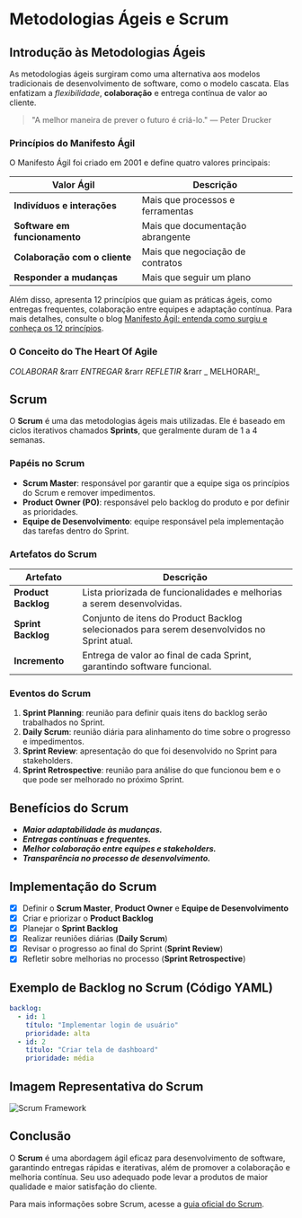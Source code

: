 # Metodologias Ágeis e Scrum

## Introdução às Metodologias Ágeis
As metodologias ágeis surgiram como uma alternativa aos modelos tradicionais de desenvolvimento de software, como o modelo cascata. Elas enfatizam a *flexibilidade*, **colaboração** e entrega contínua de valor ao cliente.

> "A melhor maneira de prever o futuro é criá-lo." — Peter Drucker

### Princípios do Manifesto Ágil
O Manifesto Ágil foi criado em 2001 e define quatro valores principais:

| **Valor Ágil** | **Descrição** |
|--------------|-------------|
| **Indivíduos e interações** | Mais que processos e ferramentas |
| **Software em funcionamento** | Mais que documentação abrangente |
| **Colaboração com o cliente** | Mais que negociação de contratos |
| **Responder a mudanças** | Mais que seguir um plano |

Além disso, apresenta 12 princípios que guiam as práticas ágeis, como entregas frequentes, colaboração entre equipes e adaptação contínua. Para mais detalhes, consulte o blog [Manifesto Ágil: entenda como surgiu e conheça os 12 princípios](https://robsoncamargo.com.br/blog/Manifesto-Agil-entenda-como-surgiu-e-conheca-os-12-principios).

### O Conceito do The Heart Of Agile
_COLABORAR_ &rarr _ENTREGAR_ &rarr _REFLETIR_ &rarr _ MELHORAR!_

## Scrum
O **Scrum** é uma das metodologias ágeis mais utilizadas. Ele é baseado em ciclos iterativos chamados **Sprints**, que geralmente duram de 1 a 4 semanas.

### Papéis no Scrum
- **Scrum Master**: responsável por garantir que a equipe siga os princípios do Scrum e remover impedimentos.
- **Product Owner (PO)**: responsável pelo backlog do produto e por definir as prioridades.
- **Equipe de Desenvolvimento**: equipe responsável pela implementação das tarefas dentro do Sprint.

### Artefatos do Scrum

| **Artefato** | **Descrição** |
|-------------|-------------|
| **Product Backlog** | Lista priorizada de funcionalidades e melhorias a serem desenvolvidas. |
| **Sprint Backlog** | Conjunto de itens do Product Backlog selecionados para serem desenvolvidos no Sprint atual. |
| **Incremento** | Entrega de valor ao final de cada Sprint, garantindo software funcional. |

### Eventos do Scrum
1. **Sprint Planning**: reunião para definir quais itens do backlog serão trabalhados no Sprint.
1. **Daily Scrum**: reunião diária para alinhamento do time sobre o progresso e impedimentos.
1. **Sprint Review**: apresentação do que foi desenvolvido no Sprint para stakeholders.
1. **Sprint Retrospective**: reunião para análise do que funcionou bem e o que pode ser melhorado no próximo Sprint.

## Benefícios do Scrum
- __*Maior adaptabilidade às mudanças.*__
- __*Entregas contínuas e frequentes.*__
- __*Melhor colaboração entre equipes e stakeholders.*__
- __*Transparência no processo de desenvolvimento.*__

## Implementação do Scrum
- [x] Definir o **Scrum Master**, **Product Owner** e **Equipe de Desenvolvimento**
- [x] Criar e priorizar o **Product Backlog**
- [x] Planejar o **Sprint Backlog**
- [x] Realizar reuniões diárias (**Daily Scrum**)
- [x] Revisar o progresso ao final do Sprint (**Sprint Review**)
- [x] Refletir sobre melhorias no processo (**Sprint Retrospective**)

## Exemplo de Backlog no Scrum (Código YAML)
```yaml
backlog:
  - id: 1
    título: "Implementar login de usuário"
    prioridade: alta
  - id: 2
    título: "Criar tela de dashboard"
    prioridade: média
```

## Imagem Representativa do Scrum
![Scrum Framework](https://upload.wikimedia.org/wikipedia/commons/thumb/5/58/Scrum_process.svg/1200px-Scrum_process.svg.png)

## Conclusão
O **Scrum** é uma abordagem ágil eficaz para desenvolvimento de software, garantindo entregas rápidas e iterativas, além de promover a colaboração e melhoria contínua. Seu uso adequado pode levar a produtos de maior qualidade e maior satisfação do cliente.

Para mais informações sobre Scrum, acesse a [guia oficial do Scrum](https://www.scrum.org/resources/scrum-guide).